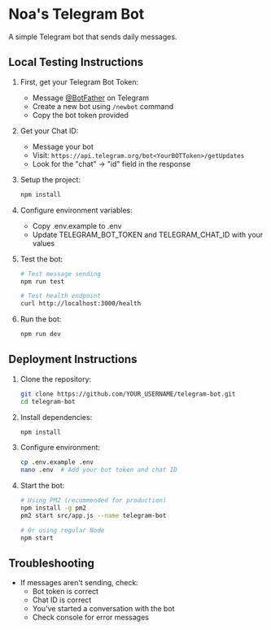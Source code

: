 # Noa's Telegram Bot

A simple Telegram bot that sends daily messages.

## Local Testing Instructions

1. First, get your Telegram Bot Token:
   - Message [@BotFather](https://t.me/botfather) on Telegram
   - Create a new bot using `/newbot` command
   - Copy the bot token provided

2. Get your Chat ID:
   - Message your bot
   - Visit: `https://api.telegram.org/bot<YourBOTToken>/getUpdates`
   - Look for the "chat" -> "id" field in the response

3. Setup the project:
   ```bash
   npm install
   ```

4. Configure environment variables:
   - Copy .env.example to .env
   - Update TELEGRAM_BOT_TOKEN and TELEGRAM_CHAT_ID with your values

5. Test the bot:
   ```bash
   # Test message sending
   npm run test
   
   # Test health endpoint
   curl http://localhost:3000/health
   ```

6. Run the bot:
   ```bash
   npm run dev
   ```

## Deployment Instructions

1. Clone the repository:
   ```bash
   git clone https://github.com/YOUR_USERNAME/telegram-bot.git
   cd telegram-bot
   ```

2. Install dependencies:
   ```bash
   npm install
   ```

3. Configure environment:
   ```bash
   cp .env.example .env
   nano .env  # Add your bot token and chat ID
   ```

4. Start the bot:
   ```bash
   # Using PM2 (recommended for production)
   npm install -g pm2
   pm2 start src/app.js --name telegram-bot

   # Or using regular Node
   npm start
   ```

## Troubleshooting

- If messages aren't sending, check:
  - Bot token is correct
  - Chat ID is correct
  - You've started a conversation with the bot
  - Check console for error messages 